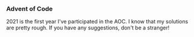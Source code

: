 ### Advent of Code

2021 is the first year I've participated in the AOC. I know that my solutions are pretty rough. If you have any suggestions, don't be a stranger!
